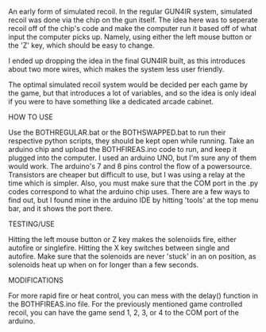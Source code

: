 An early form of simulated recoil. In the regular GUN4IR system, simulated recoil was done via the chip on the gun itself.
The idea here was to seperate recoil off of the chip's code and make the computer run it based off of what input
the computer picks up. Namely, using either the left mouse button or the 'Z' key, which should be easy to change.

I ended up dropping the idea in the final GUN4IR built, as this introduces about two more wires, which makes
the system less user friendly.

The optimal simulated recoil system would be decided per each game by the game, but that introduces a lot of variables, 
and so the idea is only ideal if you were to have something like a dedicated arcade cabinet.

HOW TO USE

Use the BOTHREGULAR.bat or the BOTHSWAPPED.bat to run their respective python scripts, they should be kept open while running. 
Take an arduino chip and upload the BOTHFIREAS.ino code to run, and keep it plugged into the computer. 
I used an arduino UNO, but I'm sure any of them would work. The arduino's 7 and 8 pins control the flow
of a powersource. Transistors are cheaper but difficult to use, but I was using a relay at the time which is simpler.
Also, you must make sure that the COM port in the .py codes correspond to what the arduino chip uses. There are a few ways to find out,
but I found mine in the arduino IDE by hitting 'tools' at the top menu bar, and it shows the port there.

TESTING/USE

Hitting the left mouse button or Z key makes the solenoiids fire, either autofire or singlefire.
Hitting the X key switches between single and autofire. Make sure that the solenoids are never 'stuck'
in an on position, as solenoids heat up when on for longer than a few seconds.

MODIFICATIONS

For more rapid fire or heat control, you can mess with the delay() function in the BOTHFIREAS.ino file.
For the previously mentioned game controlled recoil, you can have the game send 1, 2, 3, or 4 to the COM port
of the arduino.
